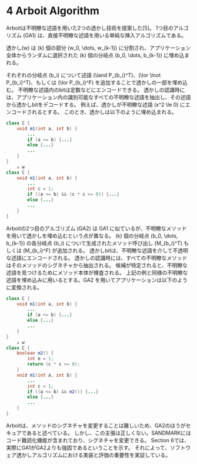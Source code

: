 # 4 Arboit Algorithm

Arboitは不明瞭な述語を用いた2つの透かし技術を提案した[5]。
1つ目のアルゴリズム (GA1) は、直接不明瞭な述語を用いる単純な挿入アルゴリズムである。
<!-- textlint-disable ja-technical-writing/max-comma -->
透かし\(w\) は \(k\) 個の部分 \(w_0, \dots, w_{k-1}\) に分割され、アプリケーション全体からランダムに選択された \(k\) 個の分岐点 \(b_0, \dots, b_{k-1}\) に埋め込まれる。
<!-- textlint-enable -->
それぞれの分岐点 \(b_i\) について述語 \(\land P_{b_i}^T\)、\(\lor \lnot P_{b_i}^T\)、もしくは \(\lor P_{b_i}^F\) を追加することで透かしの一部を埋め込む。
不明瞭な述語内のbitは定数などにエンコードできる。
透かしの認識時には、アプリケーション内の識別可能なすべての不明瞭な述語を抽出し、その述語から透かしbitをデコードする。
例えば、透かしが不明瞭な述語 \(x^2 \le 0\) にエンコードされるとする。
このとき、透かしは以下のように埋め込まれる。

```java
class C {
    void m1(int a, int b) {
        ...
        if (a <= b) {...}
        else {...}
        ...
    }
}
    ↓ w
class C {
    void m1(int a, int b) {
        ...
        int c = 1;
        if ((a <= b) && (c * c >= 0)) {...}
        else {...}
        ...
    }
} 
```

Arboitの2つ目のアルゴリズム (GA2) は GA1 に似ているが、不明瞭なメソッドを用いて透かしを埋め込むという点が異なる。
\(k\) 個の分岐点 \(b_0, \dots, b_{k-1}\) の各分岐点 \(b_i\) について生成されたメソッド呼び出し \(M_{b_i}^T\) もしくは \(M_{b_i}^F\) が追加される。
透かしbitは、不明瞭な述語を介して不透明な述語にエンコードされる。
透かしの認識時には、すべての不明瞭なメソッドはそのメソッドのシグネチャから抽出される。
候補が特定されると、不明瞭な述語を見つけるためにメソッド本体が検査される。
上記の例と同様の不明瞭な述語を埋め込みに用いるとする。GA2 を用いてアプリケーションは以下のように変換される。

```java
class C {
    void m1(int a, int b) {
        ...
        if (a <= b) {...}
        else {...}
        ...
    }
}
    ↓ w
class C {
    boolean m2() {
        int e = 1;
        return (c * c >= 0);
    }
    void m1(int a, int b) {
        ...
        int c = 1;
        if ((a <= b) && m2()) {...}
        else {...}
        ...
    }
} 
```

Arboitは、メソッドのシグネチャを変更することは難しいため、GA2のほうがセキュアであると述べている。
しかし、この主張は正しくない。SANDMARKにはコード難読化機能が含まれており、シグネチャを変更できる。
Section 6では、実際にGA1がGA2よりも強固であるということを示す。
それによって、ソフトウェア透かしアルゴリズムにおける実装と評価の重要性を実証している。

